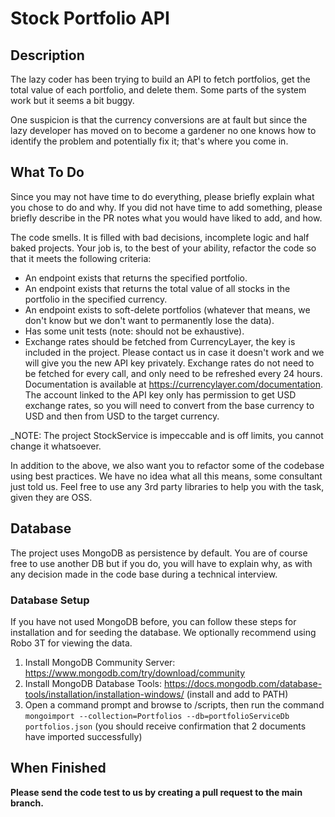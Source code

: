 # Stock Portfolio API

## Description
The lazy coder has been trying to build an API to fetch portfolios, get the total value of each portfolio, and delete them. Some parts of the system work but it seems a bit buggy. 

One suspicion is that the currency conversions are at fault but since the lazy developer has moved on to become a gardener no one knows how to identify the problem and potentially fix it; that's where you come in.

## What To Do
Since you may not have time to do everything, please briefly explain what you chose to do and why. If you did not have time to add something, please briefly describe in the PR notes what you would have liked to add, and how. 

The code smells. It is filled with bad decisions, incomplete logic and half baked projects. Your job is, to the best of your ability, refactor the code so that it meets the following criteria:
- An endpoint exists that returns the specified portfolio.
- An endpoint exists that returns the total value of all stocks in the portfolio in the specified currency.
- An endpoint exists to soft-delete portfolios (whatever that means, we don't know but we don't want to permanently lose the data).
- Has some unit tests (note: should not be exhaustive).
- Exchange rates should be fetched from CurrencyLayer, the key is included in the project. Please contact us in case it doesn't work and we will give you the new API key privately. Exchange rates do not need to be fetched for every call, and only need to be refreshed every 24 hours. Documentation is available at https://currencylayer.com/documentation. The account linked to the API key only has permission to get USD exchange rates, so you will need to convert from the base currency to USD and then from USD to the target currency.

_NOTE: The project StockService is impeccable and is off limits, you cannot change it whatsoever.

In addition to the above, we also want you to refactor some of the codebase using best practices. We have no idea what all this means, some consultant just told us. Feel free to use any 3rd party libraries to help you with the task, given they are OSS.

## Database
The project uses MongoDB as persistence by default. You are of course free to use another DB but if you do, you will have to explain why, as with any decision made in the code base during a technical interview.

### Database Setup
If you have not used MongoDB before, you can follow these steps for installation and for seeding the database. We optionally recommend using Robo 3T for viewing the data.

1. Install MongoDB Community Server: https://www.mongodb.com/try/download/community
1. Install MongoDB Database Tools: https://docs.mongodb.com/database-tools/installation/installation-windows/ (install and add to PATH)
1. Open a command prompt and browse to /scripts, then run the command `mongoimport --collection=Portfolios --db=portfolioServiceDb portfolios.json` (you should receive confirmation that 2 documents have imported successfully)

## When Finished
**Please send the code test to us by creating a pull request to the main branch.**
